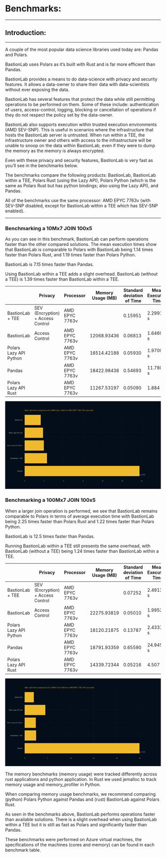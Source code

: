 # Benchmarks:
_________________________________

## Introduction:
_________________________________________________

A couple of the most popular data science libraries used today are: Pandas and Polars.

BastionLab uses Polars as it’s built with Rust and is far more efficient than Pandas.

BastionLab provides a means to do data-science with privacy and security features.
It allows a data-owner to share their data with data-scientists without ever exposing the data.

BastionLab has several features that protect the data while still permitting operations to be performed on them.
Some of these include: authentication of users, access-control, logging, blocking or cancellation of operations if they do not respect the policy set by the data-owner.

BastionLab also supports execution within trusted execution environments (AMD SEV-SNP). This is useful in scenarios where the infrastructure that hosts the BastionLab server is untrusted. When run within a TEE, the infrastructure owner and others with access to the infrastructure will be unable to snoop on the data within BastionLab, even if they were to dump the memory as the memory is always encrypted.

Even with these privacy and security features, BastionLab is very fast as you’ll see in the benchmarks below.

The benchmarks compare the following products:
BastionLab, BastionLab within a TEE, Polars Rust (using the Lazy API), Polars Python (which is the same as Polars Rust but has python bindings; also using the Lazy API), and Pandas.

All of the benchmarks use the same processor: AMD EPYC 7763v (with SEV-SNP disabled, except for BastionLab within a TEE which has SEV-SNP enabled).

_________________________________________________

### Benchmarking a 10Mx7 JOIN 100x5

As you can see in this benchmark, BastionLab can perform operations faster than the other compared solutions. The mean execution times show that BastionLab is comparable to Polars with BastionLab being 1.14 times faster than Polars Rust, and 1.19 times faster than Polars Python.

BastionLab is 7.15 times faster than Pandas.

Using BastionLab within a TEE adds a slight overhead. BastionLab (without a TEE) is 1.39 times faster than BastionLab within a TEE.


|                        | Privacy                           | Processor      | Memory Usage (MB) | Standard deviation of Time | Mean Execution Time | Operation  | Total Runs (Same Parameters) | Cores | Memory |
| ---------------------- | --------------------------------- | -------------- | ----------------- | -------------------------- | ------------------- | ---------- | ---------------------------- | ----- | ------ |
| BastionLab + TEE       | SEV (Encryption) + Access Control | AMD EPYC 7763v |                   | 0.15951                    | 2.29914 s           | INNER JOIN | 10                           | 16    | 64 GB  |
| BastionLab             | Access Control                    | AMD EPYC 7763v | 12068.93436       | 0.06813                    | 1.64691 s           | INNER JOIN | 10                           | 16    | 64 GB  |
| Polars Lazy API Python |                                   | AMD EPYC 7763v | 16514.42188       | 0.05930                    | 1.97007 s           | INNER JOIN | 10                           | 16    | 64 GB  |
| Pandas                 |                                   | AMD EPYC 7763v | 18422.98438       | 0.54693                    | 11.78010 s          | INNER JOIN | 10                           | 16    | 64 GB  |
| Polars Lazy API Rust   |                                   | AMD EPYC 7763v | 11267.53197       | 0.05090                    | 1.884 s             | INNER JOIN | 10                           | 16    | 64 GB  |


![](../../../assets/benchmark_amd_epyc_7763.png)

### Benchmarking a 100Mx7 JOIN 100x5

When a larger join operation is performed, we see that BastionLab remains comparable to Polars in terms of average execution time with BastionLab being 2.25 times faster than Polars Rust and 1.22 times faster than Polars Python.

BastionLab is 12.5 times faster than Pandas.

Running BastionLab within a TEE still presents the same overhead, with BastionLab (without a TEE) being 1.24 times faster than BastionLab within a TEE.


|                        | Privacy                           | Processor      | Memory Usage (MB) | Standard deviation of Time | Mean Execution Time | Operation  | Total Runs (Same Parameters) | Cores | Memory |
| ---------------------- | --------------------------------- | -------------- | ----------------- | -------------------------- | ------------------- | ---------- | ---------------------------- | ----- | ------ |
| BastionLab + TEE       | SEV (Encryption) + Access Control | AMD EPYC 7763v |                   | 0.07252                    | 2.49139 s           | INNER JOIN | 10                           | 16    | 64 GB  |
| BastionLab             | Access Control                    | AMD EPYC 7763v | 22275.93819       | 0.05010                    | 1.99522 s           | INNER JOIN | 10                           | 16    | 64 GB  |
| Polars Lazy API Python |                                   | AMD EPYC 7763v | 18120.21875       | 0.13787                    | 2.43374 s           | INNER JOIN | 10                           | 16    | 64 GB  |
| Pandas                 |                                   | AMD EPYC 7763v | 18791.93359       | 0.65590                    | 24.94570 s          | INNER JOIN | 10                           | 16    | 64 GB  |
| Polars Lazy API Rust   |                                   | AMD EPYC 7763v | 14339.72344       | 0.05216                    | 4.507 s             | INNER JOIN | 10                           | 16    | 64 GB  |


![](../../../assets/benchmark_amd_epyc_7763_2.png)

The memory benchmarks (memory usage) were tracked differently across rust applications and python application. In Rust we used jemalloc to track memory usage and memory_profiler in Python. 

When comparing memory usage benchmarks, we recommend comparing (python) Polars Python against Pandas and (rust) BastionLab against Polars Rust.

As seen in the benchmarks above, BastionLab performs operations faster than available solutions. There is a slight overhead when using BastionLab within a TEE but it is still as fast as Polars and significantly faster than Pandas.

These benchmarks were performed on Azure virtual machines, the specifications of the machines (cores and memory) can be found in each benchmark table.
